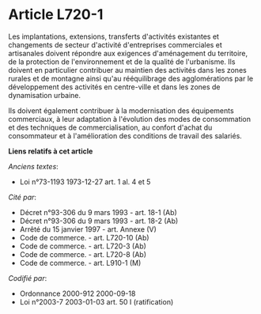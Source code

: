 # Article L720-1

Les implantations, extensions, transferts d'activités existantes et changements de secteur d'activité d'entreprises
commerciales et artisanales doivent répondre aux exigences d'aménagement du territoire, de la protection de l'environnement
et de la qualité de l'urbanisme. Ils doivent en particulier contribuer au maintien des activités dans les zones rurales et de
montagne ainsi qu'au rééquilibrage des agglomérations par le développement des activités en centre-ville et dans les zones de
dynamisation urbaine.

Ils doivent également contribuer à la modernisation des équipements commerciaux, à leur adaptation à l'évolution des modes de
consommation et des techniques de commercialisation, au confort d'achat du consommateur et à l'amélioration des conditions de
travail des salariés.

**Liens relatifs à cet article**

_Anciens textes_:

  - Loi n°73-1193 1973-12-27 art. 1 al. 4 et 5

_Cité par_:

  - Décret n°93-306 du 9 mars 1993 - art. 18-1 (Ab)
  - Décret n°93-306 du 9 mars 1993 - art. 18-2 (Ab)
  - Arrêté du 15 janvier 1997 - art. Annexe (V)
  - Code de commerce. - art. L720-10 (Ab)
  - Code de commerce. - art. L720-3 (Ab)
  - Code de commerce. - art. L720-8 (Ab)
  - Code de commerce. - art. L910-1 (M)

_Codifié par_:

  - Ordonnance 2000-912 2000-09-18
  - Loi n°2003-7 2003-01-03 art. 50 I (ratification)
